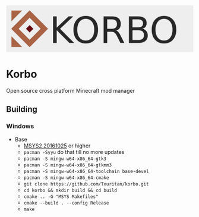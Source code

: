 ![korbo-logo](https://raw.githubusercontent.com/Txuritan/korbo/master/korbo-logo.png "Korbo Logo")
# Korbo
Open source cross platform Minecraft mod manager

## Building
### Windows
 * Base
   * [MSYS2 20161025](http://repo.msys2.org/distrib/x86_64/msys2-x86_64-20161025.exe) or higher
   * ```pacman -Syyu``` do that till no more updates
   * ```pacman -S mingw-w64-x86_64-gtk3```
   * ```pacman -S mingw-w64-x86_64-gtkmm3```
   * ```pacman -S mingw-w64-x86_64-toolchain base-devel```
   * ```pacman -S mingw-w64-x86_64-cmake```
   * ```git clone https://github.com/Txuritan/korbo.git```
   * ```cd korbo && mkdir build && cd build```
   * ```cmake .. -G "MSYS Makefiles"```
   * ```cmake --build . --config Release```
   * ```make```
